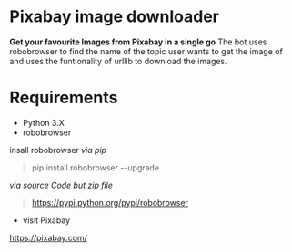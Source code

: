 # Pixabay image downloader
**Get your favourite Images from Pixabay in a single go**
The bot uses robobrowser to find the name of the topic user wants to get the image of and uses the funtionality of urllib to download the images.

# **Requirements**
+ Python 3.X 
+ robobrowser

insall robobrowser 
_via pip_
>pip install robobrowser --upgrade

_via source Code but zip file_
>https://pypi.python.org/pypi/robobrowser

+ visit Pixabay  

https://pixabay.com/
